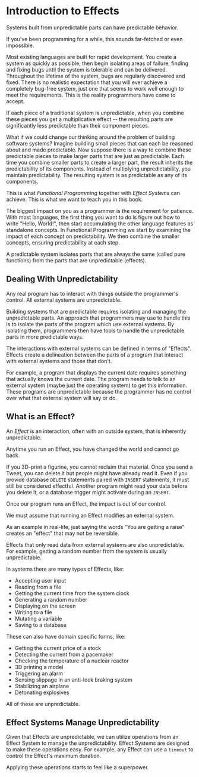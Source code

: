 # Introduction to Effects

Systems built from unpredictable parts can have predictable behavior.

If you've been programming for a while, this sounds far-fetched or even impossible.

Most existing languages are built for rapid development.
You create a system as quickly as possible,
  then begin isolating areas of failure,
  finding and fixing bugs until the system is tolerable and can be delivered.
Throughout the lifetime of the system,
  bugs are regularly discovered and fixed.
There is no realistic expectation that you will ever achieve a completely bug-free system,
  just one that seems to work well enough to meet the requirements.
This is the reality programmers have come to accept.

If each piece of a traditional system is unpredictable,
  when you combine these pieces you get a multiplicative effect
  -- the resulting parts are significantly less predictable than their component pieces.

What if we could change our thinking around the problem of building software systems?
Imagine building small pieces that can each be reasoned about and made predictable.
Now suppose there is a way to combine these predictable pieces to make larger parts that are just as predictable.
Each time you combine smaller parts to create a larger part, the result inherits the predictability of its components.
Instead of multiplying unpredictability, you maintain predictability.
The resulting system is as predictable as any of its components.

This is what *Functional Programming* together with *Effect Systems* can achieve.
This is what we want to teach you in this book.

The biggest impact on you as a programmer is the requirement for patience.
With most languages,
  the first thing you want to do is figure out how to write "Hello, World!",
  then start accumulating the other language features as standalone concepts.
In Functional Programming we start by examining the impact of each concept on predictability.
We then combine the smaller concepts, ensuring predictability at each step.

A predictable system isolates parts that are always the same
  (called pure functions)
  from the parts that are unpredictable
  (effects).

## Dealing With Unpredictability

Any real program has to interact with things outside the programmer's control.
All external systems are unpredictable.

Building systems that are predictable requires isolating and managing the unpredictable parts.
An approach that programmers may use to handle this is to isolate the parts of the program which use external systems.
By isolating them,
  programmers then have tools to handle the unpredictable parts in more predictable ways.

The interactions with external systems can be defined in terms of "Effects".
Effects create a delineation between the parts of a program that interact with external systems and those that don't.

For example, a program that displays the current date requires something that actually knows the current date.
The program needs to talk to an external system
  (maybe just the operating system)
  to get this information.
These programs are unpredictable because the programmer has no control over what that external system will say or do.

## What is an Effect?

An *Effect* is an interaction, often with an outside system, that is inherently unpredictable.

Anytime you run an Effect,
  you have changed the world and cannot go back.

If you 3D-print a figurine, you cannot reclaim that material.
Once you send a Tweet, you can delete it but people might have already read it.
Even if you provide database `DELETE` statements paired with `INSERT` statements, it must still be considered effectful.
Another program might read your data before you delete it,
or a database trigger might activate during an `INSERT`.

Once our program runs an Effect, the impact is out of our control.

We must assume that running an Effect modifies an external system.

As an example in real-life, just saying the words "You are getting a raise" creates an "effect" that may not be reversible.

Effects that only read data from external systems are also unpredictable.
For example, getting a random number from the system is usually unpredictable.

In systems there are many types of Effects, like:

- Accepting user input
- Reading from a file
- Getting the current time from the system clock
- Generating a random number
- Displaying on the screen
- Writing to a file
- Mutating a variable
- Saving to a database

These can also have domain specific forms, like:

- Getting the current price of a stock
- Detecting the current from a pacemaker
- Checking the temperature of a nuclear reactor
- 3D printing a model
- Triggering an alarm
- Sensing slippage in an anti-lock braking system
- Stabilizing an airplane
- Detonating explosives

All of these are unpredictable.

## Effect Systems Manage Unpredictability

Given that Effects are unpredictable, we can utilize operations from an Effect System to manage the unpredictability.
Effect Systems are designed to make these operations easy.
For example, any Effect can use a `timeout` to control the Effect's maximum duration.

Applying these operations starts to feel like a superpower.
